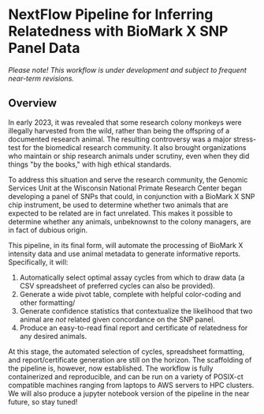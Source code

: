 # NextFlow Pipeline for Inferring Relatedness with BioMark X SNP Panel Data
_Please note! This workflow is under development and subject to frequent near-term revisions._

## Overview
In early 2023, it was revealed that some research colony monkeys were illegally harvested from the wild, rather than being the offspring of a documented research animal. The resulting controversy was a major stress-test for the biomedical research community. It also brought organizations who maintain or ship research animals under scrutiny, even when they did things "by the books," with high ethical standards.

To address this situation and serve the research community, the Genomic Services Unit at the Wisconsin National Primate Research Center began developing a panel of SNPs that could, in conjunction with a BioMark X SNP chip instrument, be used to determine whether two animals that are expected to be related are in fact unrelated. This makes it possible to determine whether any animals, unbeknownst to the colony managers, are in fact of dubious origin.

This pipeline, in its final form, will automate the processing of BioMark X intensity data and use animal metadata to generate informative reports. Specifically, it will:
1. Automatically select optimal assay cycles from which to draw data (a CSV spreadsheet of preferred cycles can also be provided).
2. Generate a wide pivot table, complete with helpful color-coding and other formatting/
3. Generate confidence statistics that contextualize the likelihood that two animal are _not_ related given concordance on the SNP panel.
4. Produce an easy-to-read final report and certificate of relatedness for any desired animals.

At this stage, the automated selection of cycles, spreadsheet formatting, and report/certificate generation are still on the horizon. The scaffolding of the pipeline is, however, now established. The workflow is fully containerized and reproducible, and can be run on a variety of POSIX-ct compatible machines ranging from laptops to AWS servers to HPC clusters. We will also produce a jupyter notebook version of the pipeline in the near future, so stay tuned!
